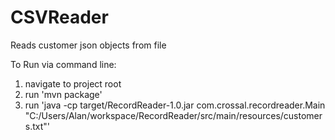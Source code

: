 CSVReader
====
Reads customer json objects from file

To Run via command line:
1) navigate to project root
2) run 'mvn package'
3) run 'java -cp target/RecordReader-1.0.jar com.crossal.recordreader.Main "C:/Users/Alan/workspace/RecordReader/src/main/resources/customers.txt"'
